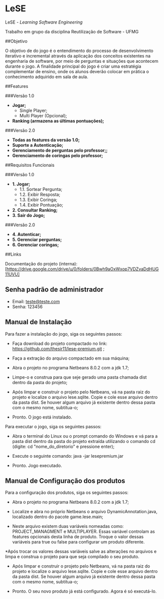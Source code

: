 # LeSE

LeSE - *Learning Software Engineering*

Trabalho em grupo da disciplina Reutilização de Software - UFMG

##Objetivo 

O objetivo de do jogo é o entendimento do processo de desenvolvimento iterativo e incremental através da aplicação dos 
conceitos existentes na engenharia de software, por meio de perguntas e situações que acontecem durante o jogo. 
A finalidade principal do jogo é criar uma estratégia complementar de ensino, onde os alunos deverão colocar em prática 
o conhecimento adquirido em sala de aula.

##Features

###Versão 1.0
- **Jogar;**
  - Single Player;
  - Multi Player (Opcional);
- **Ranking (armazena as últimas pontuações);**

###Versão 2.0
- **Todas as features da versão 1.0;**
- **Suporte a Autenticação;**
- **Gerenciamento de perguntas pelo professor;;**
- **Gerenciamento de coringas pelo professor;**

##Requisitos Funcionais

###Versão 1.0
- **1. Jogar;**
  - 1.1. Sortear Pergunta;
  - 1.2. Exibir Resposta;
  - 1.3. Exibir Coringa;
  - 1.4. Exibir Pontuação;
- **2. Consultar Ranking;**
- **3. Sair do Jogo;**

###Versão 2.0
- **4. Autenticar;**
- **5. Gerenciar perguntas;**
- **6. Gerenciar coringas;**

##Links

Documentação do projeto (interna): [https://drive.google.com/drive/u/0/folders/0Bwh9aOxWxop7VDZvaDdHUG11UVU]

## Senha padrão de administrador
+ Email: teste@teste.com
+ Senha: 123456

## Manual de Instalação

Para fazer a instalação do jogo, siga os seguintes passos:

* Faça download do projeto compactado no link: https://github.com/thesir11/lese-premium.git ;

* Faça a extração do arquivo compactado em sua máquina;

* Abra o projeto no programa Netbeans 8.0.2 com a jdk 1.7;

* Limpe-o e construa para que seje gerado uma pasta chamada dist dentro da pasta do projeto;

* Após limpar e construir o projeto pelo Netbeans, vá na pasta raiz do projeto e localize o arquivo lese.sqlite. 
Copie e cole esse arquivo dentro da pasta dist. Se houver algum arquivo já existente dentro dessa pasta com o mesmo nome, subtitua-o;

* Pronto. O jogo está instalado.

Para executar o jogo, siga os seguintes passos:

* Abra o terminal do Linux ou o prompt comando do Windows e vá para a pasta dist dentro da pasta do projeto extraída 
utilizando o comando cd (digite: cd "nome_do_diretorio" e pressione enter);

* Execute o seguinte comando: java -jar lesepremium.jar 

* Pronto. Jogo executado.

## Manual de Configuração dos produtos

Para a configuração dos produtos, siga os seguintes passos:

* Abra o projeto no programa Netbeans 8.0.2 com a jdk 1.7;

* Localize e abra no próprio Netbeans o arquivo DynamicAnnotation.java, localizado dentro do pacote game.lese.main;

* Neste arquivo existem duas variáveis nomeadas como: PROJECT_MANAGMENT e MULTIPLAYER. Essas variável controlam as features
opcionais desta linha de produto. Troque o valor dessas variáveis para true ou false para configurar um produto diferente.

*Após trocar os valores dessas variáveis salve as alterações no arquivos e limpa e construa o projeto para que seja compilado o seu produto.

* Após limpar e construir o projeto pelo Netbeans, vá na pasta raiz do projeto e localize o arquivo lese.sqlite. 
Copie e cole esse arquivo dentro da pasta dist. Se houver algum arquivo já existente dentro dessa pasta com o mesmo nome, subtitua-o;

* Pronto. O seu novo produto já está configurado. Agora é só executá-lo.